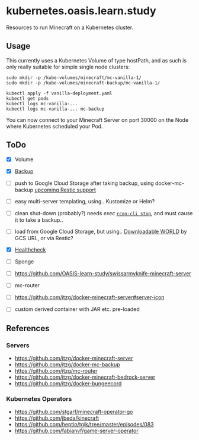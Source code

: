 
# kubernetes.oasis.learn.study

Resources to run Minecraft on a Kubernetes cluster.


## Usage

This currently uses a Kubernetes Volume of type hostPath, and as such is only really suitable for simple single node clusters:

    sudo mkdir -p /kube-volumes/minecraft/mc-vanilla-1/
    sudo mkdir -p /kube-volumes/minecraft-backup/mc-vanilla-1/

    kubectl apply -f vanilla-deployment.yaml
    kubectl get pods
    kubectl logs mc-vanilla-...
    kubectl logs mc-vanilla-... mc-backup

You can now connect to your Minecraft Server on port 30000 on the Node where Kubernetes scheduled your Pod.


## ToDo

- [X] Volume
- [X] [Backup](https://github.com/itzg/docker-mc-backup)
- [ ] push to Google Cloud Storage after taking backup, using docker-mc-backup [upcoming Restic support](https://github.com/itzg/docker-mc-backup/pull/3)
- [ ] easy multi-server templating, using.. Kustomize or Helm?
- [ ] clean shut-down (probably?) needs *exec* [`rcon-cli stop`](https://github.com/itzg/docker-minecraft-server#interacting-with-the-server), and must cause it to take a backup..
- [ ] load from Google Cloud Storage, but using.. [Downloadable WORLD](https://github.com/itzg/docker-minecraft-server#downloadable-world) by GCS URL, or via Restic?
- [X] [Healthcheck](https://github.com/itzg/docker-minecraft-server#healthcheck)
- [ ] Sponge
- [ ] https://github.com/OASIS-learn-study/swissarmyknife-minecraft-server
- [ ] mc-router
- [ ] https://github.com/itzg/docker-minecraft-server#server-icon
- [ ] custom derived container with JAR etc. pre-loaded


## References

### Servers

* https://github.com/itzg/docker-minecraft-server
* https://github.com/itzg/docker-mc-backup
* https://github.com/itzg/mc-router
* https://github.com/itzg/docker-minecraft-bedrock-server
* https://github.com/itzg/docker-bungeecord

### Kubernetes Operators

* https://github.com/stgarf/minecraft-operator-go
* https://github.com/jbeda/kinecraft
* https://github.com/heptio/tgik/tree/master/episodes/083
* https://github.com/fabianvf/game-server-operator
